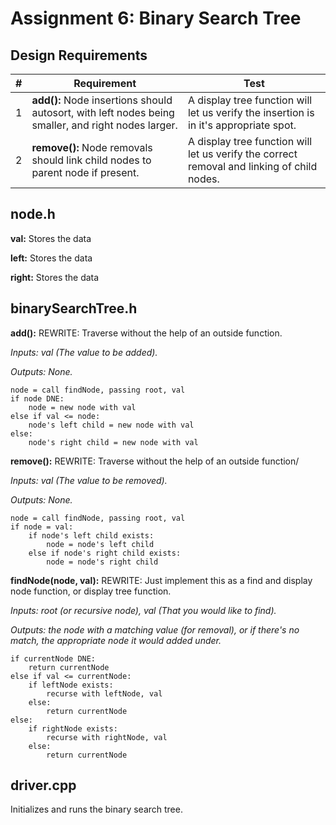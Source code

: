 # Assignment 6: Binary Search Tree

## Design Requirements
|#|Requirement|Test|
|-|-----------|----|
|1|**add():** Node insertions should autosort, with left nodes being smaller, and right nodes larger.|A display tree function will let us verify the insertion is in it's appropriate spot.|
|2|**remove():** Node removals should link child nodes to parent node if present.|A display tree function will let us verify the correct removal and linking of child nodes.|

## node.h
**val:** Stores the data

**left:** Stores the data

**right:** Stores the data

## binarySearchTree.h
**add():** REWRITE: Traverse without the help of an outside function.

*Inputs: val (The value to be added).*

*Outputs: None.*

    node = call findNode, passing root, val
    if node DNE:
        node = new node with val
    else if val <= node:
        node's left child = new node with val
    else:
        node's right child = new node with val

**remove():** REWRITE: Traverse without the help of an outside function/

*Inputs: val (The value to be removed).*

*Outputs: None.*

    node = call findNode, passing root, val
    if node = val:
        if node's left child exists:
            node = node's left child
        else if node's right child exists:
            node = node's right child

**findNode(node, val):** REWRITE: Just implement this as a find and display node function, or display tree function.

*Inputs: root (or recursive node), val (That you would like to find).*

*Outputs: the node with a matching value (for removal), or if there's no match, the appropriate node it would added under.*

    if currentNode DNE:
        return currentNode
    else if val <= currentNode:
        if leftNode exists:
            recurse with leftNode, val
        else:
            return currentNode
    else:
        if rightNode exists:
            recurse with rightNode, val
        else:
            return currentNode

## driver.cpp
Initializes and runs the binary search tree.